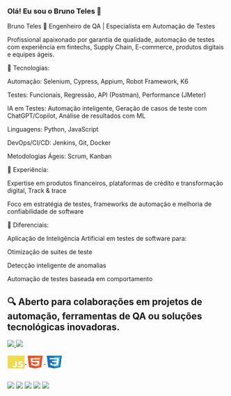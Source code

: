 ### Olá! Eu sou o Bruno Teles 👋

Bruno Teles
🚀 Engenheiro de QA | Especialista em Automação de Testes 

Profissional apaixonado por garantia de qualidade, automação de testes com experiência em fintechs, Supply Chain, E-commerce, produtos digitais e equipes ágeis.

🔧 Tecnologias:

Automação: Selenium, Cypress, Appium, Robot Framework, K6 

Testes: Funcionais, Regressão, API (Postman), Performance (JMeter)

IA em Testes: Automação inteligente, Geração de casos de teste com ChatGPT/Copilot, Análise de resultados com ML

Linguagens:  Python, JavaScript

DevOps/CI/CD: Jenkins, Git, Docker

Metodologias Ágeis: Scrum, Kanban

💼 Experiência:

Expertise em produtos financeiros, plataformas de crédito e transformação digital, Track & trace

Foco em estratégia de testes, frameworks de automação e melhoria de confiabilidade de software

🧠 Diferenciais:

Aplicação de Inteligência Artificial em testes de software para:

Otimização de suites de teste

Detecção inteligente de anomalias

Automação de testes baseada em comportamento

🔍 Aberto para colaborações em projetos de automação, ferramentas de QA ou soluções tecnológicas inovadoras.
-  
  <a href="https://github.com/GankSir">
  <img height="180em" src="https://github-readme-stats.vercel.app/api?username=GankSir&show_icons=true&theme=tokyonight&include_all_commits=true&count_private=true"/>
  <img height="180em" src="https://github-readme-stats.vercel.app/api/top-langs/?username=GankSir&layout=compact&langs_count=7&theme=tokyonight"/>
</div>
<div style="display: inline_block"><br>
  <img align="center" alt="Sirgank-Js" height="30" width="40" src="https://raw.githubusercontent.com/devicons/devicon/master/icons/javascript/javascript-plain.svg">
  <img align="center" alt="Sirgank" height="30" width="40" src="https://raw.githubusercontent.com/devicons/devicon/master/icons/html5/html5-original.svg">
  <img align="center" alt="Sirgank" height="30" width="40" src="https://raw.githubusercontent.com/devicons/devicon/master/icons/css3/css3-original.svg">
</div>
  
  ##
  <div>
  <a href="https://www.instagram.com/sirgank/" target="_blank"><img src="https://img.shields.io/badge/-Instagram-%23E4405F?style=for-the-badge&logo=instagram&logoColor=white" target="_blank"></a>
 	<a href="https://www.twitch.tv/Sirgank" target="_blank"><img src="https://img.shields.io/badge/Twitch-9146FF?style=for-the-badge&logo=twitch&logoColor=white" target="_blank"></a>
 <a href="https://discord.gg/zCCkSmaw" target="_blank"><img src="https://img.shields.io/badge/Discord-7289DA?style=for-the-badge&logo=discord&logoColor=white" target="_blank"></a> 
  <a href = "mailto:sirbruno.dev@gmail.com"><img src="https://img.shields.io/badge/-Gmail-%23333?style=for-the-badge&logo=gmail&logoColor=white" target="_blank"></a>
  <a href="https://www.linkedin.com/in/bruno-teles-b416b1216/" target="_blank"><img src="https://img.shields.io/badge/-LinkedIn-%230077B5?style=for-the-badge&logo=linkedin&logoColor=white" target="_blank"></a>
  

  
  </div>
